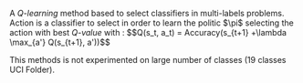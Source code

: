 <p>A <i>Q-learning</i> method based to select classifiers in multi-labels problems.  Action is a classifier to select in order to learn the politic $\pi$ selecting the action with best <i>Q-value</i>  with : $$Q(s_t, a_t) = Accuracy(s_{t+1} +\lambda \max_{a'} Q(s_{t+1}, a'))$$  </p>
<p>This methods is not experimented on large number of classes (19 classes UCI Folder).</p>
